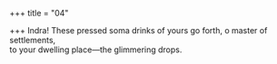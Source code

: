 +++
title = "04"

+++
Indra! These pressed soma drinks of yours go forth, o master of  settlements,  
to your dwelling place—the glimmering drops.  
